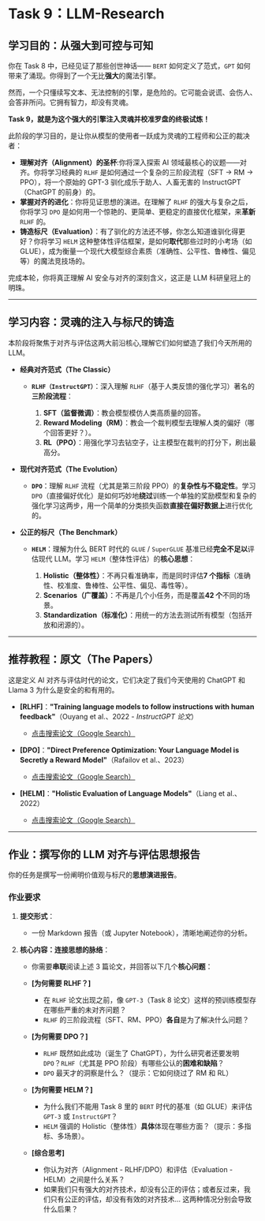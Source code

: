 # Task 9：LLM-Research

## **学习目的：从强大到可控与可知**

你在 Task 8 中，已经见证了那些创世神话—— `BERT` 如何定义了范式，`GPT` 如何带来了涌现。你得到了一个无比**强大**的魔法引擎。

然而，一个只懂续写文本、无法控制的引擎，是危险的。它可能会说谎、会伤人、会答非所问。它拥有智力，却没有灵魂。

**Task 9，就是为这个强大的引擎注入灵魂并校准罗盘的终极试炼！**

此阶段的学习目的，是让你从模型的使用者一跃成为灵魂的工程师和公正的裁决者：

* **理解对齐（Alignment）的圣杯**:你将深入探索 AI 领域最核心的议题——对齐。你将学习经典的 `RLHF` 是如何通过一个复杂的三阶段流程（SFT -> RM -> PPO），将一个原始的 GPT-3 驯化成乐于助人、人畜无害的 InstructGPT（ChatGPT 的前身）的。
* **掌握对齐的进化**：你将见证思想的演进。在理解了 `RLHF` 的强大与复杂之后，你将学习 `DPO` 是如何用一个惊艳的、更简单、更稳定的直接优化框架，来**革新** `RLHF` 的。
* **铸造标尺（Evaluation）**：有了驯化的方法还不够，你怎么知道谁驯化得更好？你将学习 `HELM` 这种整体性评估框架，是如何**取代**那些过时的小考场（如 GLUE），成为衡量一个现代大模型综合素质（准确性、公平性、鲁棒性、偏见等）的魔法竞技场的。

完成本轮，你将真正理解 AI 安全与对齐的深刻含义，这正是 LLM 科研皇冠上的明珠。

---

## 学习内容：灵魂的注入与标尺的铸造

本阶段将聚焦于对齐与评估这两大前沿核心,理解它们如何塑造了我们今天所用的 LLM。

* **经典对齐范式（The Classic）**

  * **`RLHF（InstructGPT）`**：深入理解 `RLHF`（基于人类反馈的强化学习）著名的**三阶段流程**：

    1. **SFT（监督微调）**：教会模型模仿人类高质量的回答。
    2. **Reward Modeling（RM）**：教会一个裁判模型去理解人类的偏好（哪个回答更好？）。
    3. **RL（PPO）**：用强化学习去钻空子，让主模型在裁判的打分下，刷出最高分。
* **现代对齐范式（The Evolution）**

  * **`DPO`**：理解 `RLHF` 流程（尤其是第三阶段 PPO）的**复杂性与不稳定性**。学习 `DPO`（直接偏好优化）是如何巧妙地**绕过**训练一个单独的奖励模型和复杂的强化学习这两步，用一个简单的分类损失函数**直接在偏好数据上**进行优化的。
* **公正的标尺（The Benchmark）**

  * **`HELM`**：理解为什么 BERT 时代的 `GLUE` / `SuperGLUE` 基准已经**完全不足以**评估现代 LLM。学习 `HELM`（整体性评估）的**核心思想**：

    1. **Holistic（整体性）**：不再只看准确率，而是同时评估**7 个指标**（准确性、校准度、鲁棒性、公平性、偏见、毒性等）。
    2. **Scenarios（广覆盖）**：不再是几个小任务，而是覆盖**42 个**不同的场景。
    3. **Standardization（标准化）**：用统一的方法去测试所有模型（包括开放和闭源的）。

---

## 推荐教程：原文（The Papers）

这是定义 AI 对齐与评估时代的论文，它们决定了我们今天使用的 ChatGPT 和 Llama 3 为什么是安全的和有用的。

* **[RLHF]**：**"Training language models to follow instructions with human feedback"**（Ouyang et al.、2022 - *InstructGPT 论文*）

  * [点击搜索论文（Google Search）](https://www.google.com/search?q=Training+language+models+to+follow+instructions+with+human+feedback+paper)
* **[DPO]**：**"Direct Preference Optimization: Your Language Model is Secretly a Reward Model"**（Rafailov et al.、2023）

  * [点击搜索论文（Google Search）](https://www.google.com/search?q=Direct+Preference+Optimization:+Your+Language+Model+is+Secretly+a+Reward+Model+paper)
* **[HELM]**：**"Holistic Evaluation of Language Models"**（Liang et al.、2022）

  * [点击搜索论文（Google Search）](https://www.google.com/search?q=HELM:+Holistic+Evaluation+of+Language+Models+paper)

---

## 作业：撰写你的 LLM 对齐与评估思想报告

你的任务是撰写一份阐明价值观与标尺的**思想演进报告**。

### **作业要求**

1. **提交形式**：

   * 一份 Markdown 报告（或 Jupyter Notebook），清晰地阐述你的分析。
2. **核心内容：连接思想的脉络**：

   * 你需要**串联**阅读上述 3 篇论文，并回答以下几个**核心问题**：
   * **[为何需要 RLHF？]**

     * 在 `RLHF` 论文出现之前，像 `GPT-3`（Task 8 论文）这样的预训练模型存在哪些严重的未对齐问题？
     * `RLHF` 的三阶段流程（SFT、RM、PPO）**各自**是为了解决什么问题？
   * **[为何需要 DPO？]**

     * `RLHF` 既然如此成功（诞生了 ChatGPT），为什么研究者还要发明 `DPO`？`RLHF`（尤其是 PPO 阶段）有哪些公认的**困难和缺陷**？
     * `DPO` 最天才的洞察是什么？（提示：它如何绕过了 RM 和 RL）
   * **[为何需要 HELM？]**

     * 为什么我们不能用 Task 8 里的 `BERT` 时代的基准（如 GLUE）来评估 `GPT-3` 或 `InstructGPT`？
     * `HELM` 强调的 Holistic（整体性）**具体**体现在哪些方面？（提示：多指标、多场景）。
   * **[综合思考]**

     * 你认为对齐（Alignment - RLHF/DPO）和评估（Evaluation - HELM）之间是什么关系？
     * 如果我们只有强大的对齐技术，却没有公正的评估；或者反过来，我们只有公正的评估，却没有有效的对齐技术... 这两种情况分别会导致什么后果？
